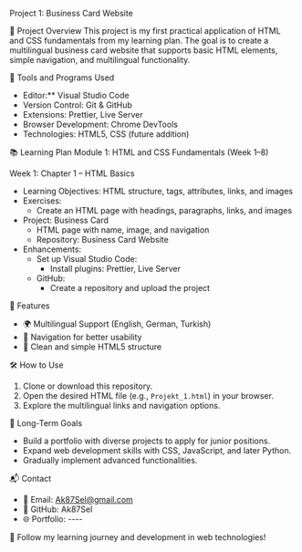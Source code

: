 Project 1: Business Card Website

📌 Project Overview
This project is my first practical application of HTML and CSS fundamentals from my learning plan. The goal is to create a multilingual business card website that supports basic HTML elements, simple navigation, and multilingual functionality.

🔧 Tools and Programs Used
- Editor:** Visual Studio Code
- Version Control: Git & GitHub
- Extensions: Prettier, Live Server
- Browser Development: Chrome DevTools
- Technologies: HTML5, CSS (future addition)

📚 Learning Plan
Module 1: HTML and CSS Fundamentals (Week 1–8)

Week 1: Chapter 1 – HTML Basics
- Learning Objectives: HTML structure, tags, attributes, links, and images
- Exercises:
    - Create an HTML page with headings, paragraphs, links, and images
- Project: Business Card
    - HTML page with name, image, and navigation
    - Repository: Business Card Website
- Enhancements:
    - Set up Visual Studio Code:
        - Install plugins: Prettier, Live Server
    - GitHub:
        - Create a repository and upload the project

🚀 Features
- 🌍 Multilingual Support (English, German, Turkish)
- 🔗 Navigation for better usability
- 🎨 Clean and simple HTML5 structure

🛠 How to Use
1. Clone or download this repository.
2. Open the desired HTML file (e.g., `Projekt_1.html`) in your browser.
3. Explore the multilingual links and navigation options.

🎯 Long-Term Goals
- Build a portfolio with diverse projects to apply for junior positions.
- Expand web development skills with CSS, JavaScript, and later Python.
- Gradually implement advanced functionalities.

📬 Contact
- 📧 Email: Ak87Sel@gmail.com
- 🐙 GitHub: Ak87Sel
- 🌐 Portfolio: ----


🚀 Follow my learning journey and development in web technologies!
